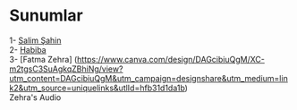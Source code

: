 # Sunumlar

1- [Salim Şahin](https://www.canva.com/design/DAGc_1R8e10/8xkMi-psa-EBTYi-tBwqIA/edit?utm_content=DAGc_1R8e10&utm_campaign=designshare&utm_medium=link2&utm_source=sharebutton)
<br>
2- [Habiba](https://www.canva.com/design/DAGc_1bn1Dk/9FXGsNccFRt4Iddeabo09w/edit?utm_content=DAGc_1bn1Dk&utm_campaign=designshare&utm_medium=link2&utm_source=sharebutton)
<br>
3- [Fatma Zehra] (https://www.canva.com/design/DAGcibiuQgM/XC-m2tgsC3SuAgkqZBhiNg/view?utm_content=DAGcibiuQgM&utm_campaign=designshare&utm_medium=link2&utm_source=uniquelinks&utlId=hfb31d1da1b)
<br> 
Zehra's Audio

